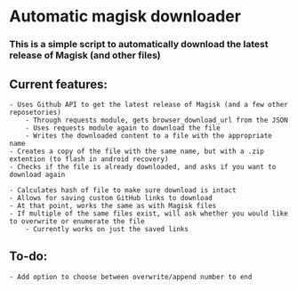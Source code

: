 # Automatic magisk downloader

<h3>This is a simple script to automatically download the latest release of Magisk (and other files)</h3>

<h2>Current features:</h2>
    
    - Uses Github API to get the latest release of Magisk (and a few other reposetories)
        - Through requests module, gets browser_download_url from the JSON
        - Uses requests module again to download the file
        - Writes the downloaded content to a file with the appropriate name
    - Creates a copy of the file with the same name, but with a .zip extention (to flash in android recovery)
    - Checks if the file is already downloaded, and asks if you want to download again
    
    - Calculates hash of file to make sure download is intact
    - Allows for saving custom GitHub links to download
    - At that point, works the same as with Magisk files
    - If multiple of the same files exist, will ask whether you would like to overwrite or enumerate the file
        - Currently works on just the saved links
    
<h2>To-do:</h2>
    
    - Add option to choose between overwrite/append number to end
